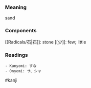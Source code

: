 ### Meaning

sand

### Components

[[Radicals/石|石]]: stone [[少]]: few; little

### Readings

```
- Kunyomi: すな
- Onyomi: サ、シャ
```

#kanji